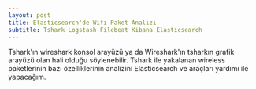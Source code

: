 ```yaml
---
layout: post
title: Elasticsearch'de Wifi Paket Analizi 
subtitle: Tshark Logstash Filebeat Kibana Elasticsearch
---
```



Tshark'ın wireshark konsol arayüzü ya da Wireshark'ın tsharkın grafik arayüzü olan hali olduğu söylenebilir. Tshark ile yakalanan wireless paketlerinin bazı özelliklerinin analizini Elasticsearch ve araçları yardımı ile yapacağım.
